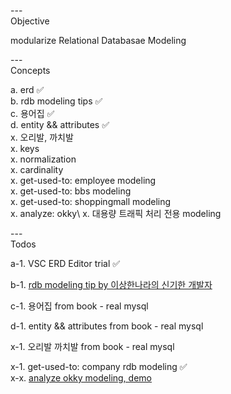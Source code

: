 
---\
Objective

modularize Relational Databasae Modeling


---\
Concepts 

a. erd :white_check_mark:\
b. rdb modeling tips :white_check_mark:\
c. 용어집 :white_check_mark:\
d. entity && attributes :white_check_mark:\
x. 오리발, 까치발\
x. keys\
x. normalization\
x. cardinality\
x. get-used-to: employee modeling\
x. get-used-to: bbs modeling\
x. get-used-to: shoppingmall modeling\
x. analyze: okky\ 
x. 대용량 트래픽 처리 전용 modeling


---\
Todos

a-1. VSC ERD Editor trial :white_check_mark:

b-1. [rdb modeling tip by 이상한나라의 신기한 개발자](https://www.youtube.com/watch?v=T_0TaT0bFHQ)

c-1. 용어집 from book - real mysql

d-1. entity && attributes from book - real mysql

x-1. 오리발 까치발 from book - real mysql

x-1. get-used-to: company rdb modeling :white_check_mark:\
x-x. [analyze okky modeling, demo](https://vuerd.github.io/)